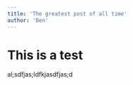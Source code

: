```yaml
---
title: 'The greatest post of all time'
author: 'Ben'
---
```


# This is a test

al;sdfjas;ldfkjasdfjas;d
